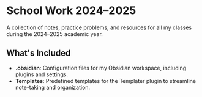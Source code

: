 # School Work 2024–2025

A collection of notes, practice problems, and resources for all my classes during the 2024–2025 academic year.

## What's Included

- **.obsidian**: Configuration files for my Obsidian workspace, including plugins and settings.
- **Templates**: Predefined templates for the Templater plugin to streamline note-taking and organization.